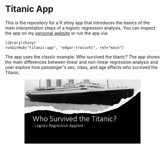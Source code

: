 # Titanic App

This is the repository for a R shiny app that introduces the basics of the main interpretation steps of a logistic regression analysis. You can inspect the app on my [personal website](http://edgar-treischl.de/projects) or run the app via:

```{r, eval=FALSE}
library(shiny)
runGitHub("titanic-app", "edgar-treischl", ref="main")
```
 
 The app uses the classic example: Who survived the titanic? The app shows the main differences between linear and non-linear regression analysis and user explore how passenger's sex, class, and age effects who survived the Titanic.
 
 <center>
<img src="man/images/LogitApp.png" alt="Logistic regression app" width="75%"/>
</center>
 
